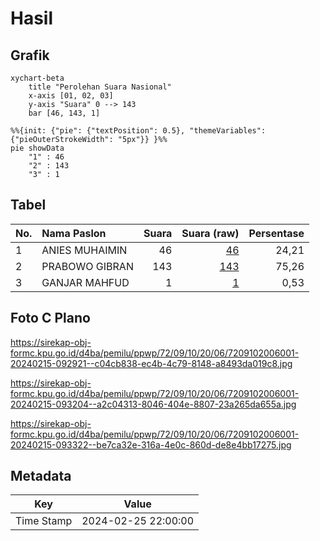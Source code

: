 # Hasil

## Grafik

```mermaid
xychart-beta
    title "Perolehan Suara Nasional"
    x-axis [01, 02, 03]
    y-axis "Suara" 0 --> 143
    bar [46, 143, 1]
```

```mermaid
%%{init: {"pie": {"textPosition": 0.5}, "themeVariables": {"pieOuterStrokeWidth": "5px"}} }%%
pie showData
    "1" : 46
    "2" : 143
    "3" : 1
```

## Tabel

| No. | Nama Paslon    | Suara | Suara (raw) | Persentase |
|:--- |:-------------- | -----:| -----------:| ----------:|
| 1   | ANIES MUHAIMIN | 46    | [46][p-1]   | 24,21      |
| 2   | PRABOWO GIBRAN | 143   | [143][p-2]  | 75,26      |
| 3   | GANJAR MAHFUD  | 1     | [1][p-3]    | 0,53       |


[p-1]: https://github.com/gigit-pemilu/pemilu-2024/blob/main/pilpres/hitung-suara/sub/72-sulawesi-tengah/sub/09-tojo-una-una/sub/10-ratolindo/sub/2006-labuan/sub/001-tps/sub/paslon-1.txt
[p-2]: https://github.com/gigit-pemilu/pemilu-2024/blob/main/pilpres/hitung-suara/sub/72-sulawesi-tengah/sub/09-tojo-una-una/sub/10-ratolindo/sub/2006-labuan/sub/001-tps/sub/paslon-2.txt
[p-3]: https://github.com/gigit-pemilu/pemilu-2024/blob/main/pilpres/hitung-suara/sub/72-sulawesi-tengah/sub/09-tojo-una-una/sub/10-ratolindo/sub/2006-labuan/sub/001-tps/sub/paslon-3.txt

## Foto C Plano

https://sirekap-obj-formc.kpu.go.id/d4ba/pemilu/ppwp/72/09/10/20/06/7209102006001-20240215-092921--c04cb838-ec4b-4c79-8148-a8493da019c8.jpg

https://sirekap-obj-formc.kpu.go.id/d4ba/pemilu/ppwp/72/09/10/20/06/7209102006001-20240215-093204--a2c04313-8046-404e-8807-23a265da655a.jpg

https://sirekap-obj-formc.kpu.go.id/d4ba/pemilu/ppwp/72/09/10/20/06/7209102006001-20240215-093322--be7ca32e-316a-4e0c-860d-de8e4bb17275.jpg


## Metadata

| Key        | Value               |
| ---------- | ------------------- |
| Time Stamp | 2024-02-25 22:00:00 |



